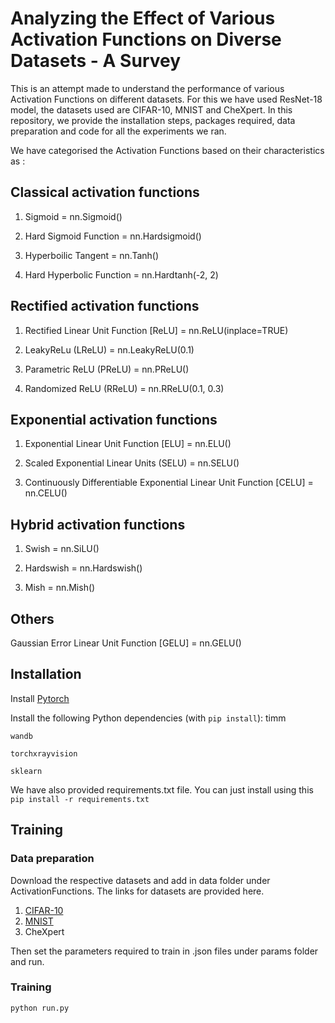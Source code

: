 # Analyzing the Effect of Various Activation Functions on Diverse Datasets - A Survey

This is an attempt made to understand the performance of various Activation Functions on different datasets. For this we have used ResNet-18 model, the datasets used are CIFAR-10, MNIST and CheXpert. In this repository, we provide the installation steps, packages required, data preparation and code for all the experiments we ran.

We have categorised the Activation Functions based on their characteristics as :

## Classical activation functions

1. Sigmoid = nn.Sigmoid()

2. Hard Sigmoid Function = nn.Hardsigmoid()

3. Hyperboilic Tangent = nn.Tanh()

4. Hard Hyperbolic Function = nn.Hardtanh(-2, 2)

## Rectified activation functions

1. Rectified Linear Unit Function [ReLU] = nn.ReLU(inplace=TRUE)

2. LeakyReLu (LReLU) = nn.LeakyReLU(0.1)

3. Parametric ReLU (PReLU) = nn.PReLU()

4. Randomized ReLU (RReLU) = nn.RReLU(0.1, 0.3)

## Exponential activation functions

1. Exponential Linear Unit Function [ELU] = nn.ELU()

2. Scaled Exponential Linear Units (SELU) = nn.SELU() 

3. Continuously Differentiable Exponential Linear Unit Function [CELU] = nn.CELU() 

## Hybrid activation functions

1. Swish = nn.SiLU()

2. Hardswish = nn.Hardswish()

3. Mish = nn.Mish()

## Others

Gaussian Error Linear Unit Function [GELU] = nn.GELU()


## Installation
Install [Pytorch](https://pytorch.org/get-started/locally/) 

Install the following Python dependencies (with `pip install`):
    timm

    wandb

    torchxrayvision
    
    sklearn

We have also provided requirements.txt file. You can just install using this `pip install -r requirements.txt`

## Training

### Data preparation
Download the respective datasets and add in data folder under ActivationFunctions. The links for datasets are provided here.

1. [CIFAR-10](https://www.cs.toronto.edu/~kriz/cifar.html) 
2. [MNIST](http://yann.lecun.com/exdb/mnist/)
3. CheXpert 

Then set the parameters required to train in .json files under params folder and run.

### Training
` python run.py `
